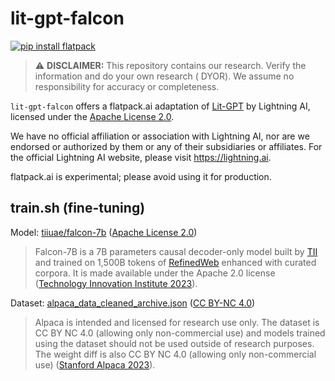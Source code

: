 # lit-gpt-falcon
[![pip install flatpack](https://img.shields.io/badge/pip%20install-flatpack-5865f2)](https://pypi.org/project/flatpack/)

> :warning: **DISCLAIMER:** This repository contains our research. Verify the information and do your own research (
> DYOR). We assume no responsibility for accuracy or completeness.

`lit-gpt-falcon` offers a flatpack.ai adaptation of [Lit-GPT](https://github.com/Lightning-AI/lit-gpt) by Lightning AI, licensed under the [Apache License 2.0](https://github.com/Lightning-AI/lit-gpt/blob/main/LICENSE).

We have no official affiliation or association with Lightning AI, nor are we endorsed or authorized by them or any of their subsidiaries or affiliates. For the official Lightning AI website, please visit https://lightning.ai.

flatpack.ai is experimental; please avoid using it for production.

## train.sh (fine-tuning)

Model: [tiiuae/falcon-7b](https://huggingface.co/tiiuae/falcon-7b) ([Apache License 2.0](https://www.apache.org/licenses/LICENSE-2.0))
> Falcon-7B is a 7B parameters causal decoder-only model built by [TII](https://www.tii.ae/) and trained on 1,500B tokens of [RefinedWeb](https://huggingface.co/datasets/tiiuae/falcon-refinedweb) enhanced with curated corpora. It is made available under the Apache 2.0 license ([Technology Innovation Institute 2023](https://huggingface.co/tiiuae/falcon-7b)).

Dataset: [alpaca_data_cleaned_archive.json](https://raw.githubusercontent.com/tloen/alpaca-lora/main/alpaca_data_cleaned_archive.json) ([CC BY-NC 4.0](https://creativecommons.org/licenses/by-nc/4.0/))
> Alpaca is intended and licensed for research use only. The dataset is CC BY NC 4.0 (allowing only non-commercial use) and models trained using the dataset should not be used outside of research purposes. The weight diff is also CC BY NC 4.0 (allowing only non-commercial use) ([Stanford Alpaca 2023](https://github.com/tatsu-lab/stanford_alpaca)).